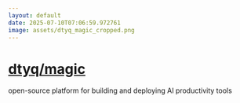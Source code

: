 ```yaml
---
layout: default
date: 2025-07-10T07:06:59.972761
image: assets/dtyq_magic_cropped.png
---
```


# [dtyq/magic](https://github.com/dtyq/magic)

open-source platform for building and deploying AI productivity tools
